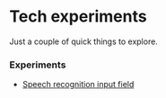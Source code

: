# Tech experiments

Just a couple of quick things to explore.

### Experiments

* [Speech recognition input field](https://timendus.github.io/tech-experiments/speech-recognition/)
